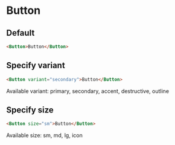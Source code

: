 # Button

## Default

```html
<Button>Button</Button>
```

## Specify variant

```html
<Button variant="secondary">Button</Button>
```

Available variant: primary, secondary, accent, destructive, outline

## Specify size

```html
<Button size="sm">Button</Button>
```

Available size: sm, md, lg, icon
